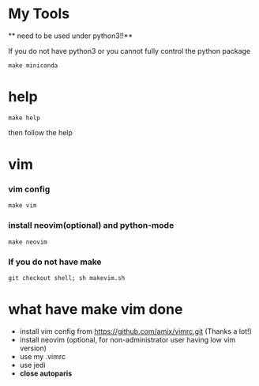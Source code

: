 # My Tools

** need to be used under python3!!**

If you do not have python3 or you cannot fully control the python package

```
make miniconda
```

# help
```
make help
```
then follow the help

# vim
### vim config
```
make vim
```

### install neovim(optional) and python-mode
```
make neovim
```

### If you do not have make
```
git checkout shell; sh makevim.sh
```

# what have make vim done
- install vim config from  https://github.com/amix/vimrc.git (Thanks a lot!)
- install neovim (optional, for non-administrator user having low vim version)
- use my .vimrc
- use jedi
- **close autoparis**
